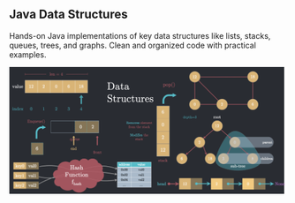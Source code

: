 ## Java Data Structures

Hands-on Java implementations of key data structures like lists, stacks, queues, trees, and graphs. Clean and organized code with practical examples.

<img src="https://github.com/wescaetano/java-data-structures/blob/main/Assets/datastructures.webp" alt="example" height="10%">
